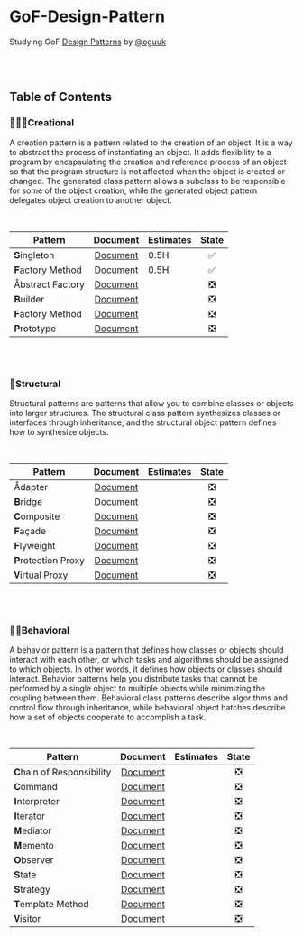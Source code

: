 # GoF-Design-Pattern
Studying GoF [Design Patterns](http://principles-wiki.net/collections:gof_patterns) by [@oguuk](https://github.com/oguuk)  

<br/><br/>


## Table of Contents

### 👨🏻‍🎨Creational
A creation pattern is a pattern related to the creation of an object. It is a way to abstract the process of instantiating an object. It adds flexibility to a program by encapsulating the creation and reference process of an object so that the program structure is not affected when the object is created or changed. The generated class pattern allows a subclass to be responsible for some of the object creation, while the generated object pattern delegates object creation to another object.

<br/>

|Pattern|Document|Estimates|State|
|---|:---:|---|:---:|
|𝐒ingleton|[Document](https://github.com/oguuk/GoF-Design-Pattern/blob/document/singleton/singleton.md)|0.5H|✅|
|𝐅actory Method|[Document](https://github.com/oguuk/GoF-Design-Pattern/blob/document/singleton/singleton.md)|0.5H|✅|
|Åbstract Factory|[Document](https://github.com/oguuk/GoF-Design-Pattern/blob/document/singleton/singleton.md)||❎|
|𝐁uilder|[Document](https://github.com/oguuk/GoF-Design-Pattern/blob/document/singleton/singleton.md)||❎|
|𝐅actory Method|[Document](https://github.com/oguuk/GoF-Design-Pattern/blob/document/singleton/singleton.md)||❎|
|𝐏rototype|[Document](https://github.com/oguuk/GoF-Design-Pattern/blob/document/singleton/singleton.md)||❎|

<br/><br/>

### 🧬Structural
Structural patterns are patterns that allow you to combine classes or objects into larger structures. The structural class pattern synthesizes classes or interfaces through inheritance, and the structural object pattern defines how to synthesize objects.

<br/>

|Pattern|Document|Estimates|State|
|---|:---:|---|:---:|
|Ådapter|[Document](https://github.com/oguuk/GoF-Design-Pattern/blob/document/singleton/singleton.md)||❎|
|𝐁ridge|[Document](https://github.com/oguuk/GoF-Design-Pattern/blob/document/singleton/singleton.md)||❎|
|𝐂omposite|[Document](https://github.com/oguuk/GoF-Design-Pattern/blob/document/singleton/singleton.md)||❎|
|𝐅açade|[Document](https://github.com/oguuk/GoF-Design-Pattern/blob/document/singleton/singleton.md)||❎|
|𝐅lyweight|[Document](https://github.com/oguuk/GoF-Design-Pattern/blob/document/singleton/singleton.md)||❎|
|𝐏rotection Proxy|[Document](https://github.com/oguuk/GoF-Design-Pattern/blob/document/singleton/singleton.md)||❎|
|𝐕irtual Proxy|[Document](https://github.com/oguuk/GoF-Design-Pattern/blob/document/singleton/singleton.md)||❎| 
  
<br/><br/>

### 🤸🏻Behavioral
A behavior pattern is a pattern that defines how classes or objects should interact with each other, or which tasks and algorithms should be assigned to which objects. In other words, it defines how objects or classes should interact. Behavior patterns help you distribute tasks that cannot be performed by a single object to multiple objects while minimizing the coupling between them. Behavioral class patterns describe algorithms and control flow through inheritance, while behavioral object hatches describe how a set of objects cooperate to accomplish a task.

<br/>

|Pattern|Document|Estimates|State|
|---|:---:|---|:---:|
|𝐂hain of Responsibility|[Document](https://github.com/oguuk/GoF-Design-Pattern/blob/document/singleton/singleton.md)||❎|
|𝐂ommand|[Document](https://github.com/oguuk/GoF-Design-Pattern/blob/document/singleton/singleton.md)||❎|
|𝐈nterpreter|[Document](https://github.com/oguuk/GoF-Design-Pattern/blob/document/singleton/singleton.md)||❎|
|𝐈terator|[Document](https://github.com/oguuk/GoF-Design-Pattern/blob/document/singleton/singleton.md)||❎|
|𝐌ediator|[Document](https://github.com/oguuk/GoF-Design-Pattern/blob/document/singleton/singleton.md)||❎|
|𝐌emento|[Document](https://github.com/oguuk/GoF-Design-Pattern/blob/document/singleton/singleton.md)||❎|
|𝐎bserver|[Document](https://github.com/oguuk/GoF-Design-Pattern/blob/document/singleton/singleton.md)||❎|
|𝐒tate|[Document](https://github.com/oguuk/GoF-Design-Pattern/blob/document/singleton/singleton.md)||❎|
|𝐒trategy|[Document](https://github.com/oguuk/GoF-Design-Pattern/blob/document/singleton/singleton.md)||❎|
|𝐓emplate Method|[Document](https://github.com/oguuk/GoF-Design-Pattern/blob/document/singleton/singleton.md)||❎|
|𝐕isitor|[Document](https://github.com/oguuk/GoF-Design-Pattern/blob/document/singleton/singleton.md)||❎|

